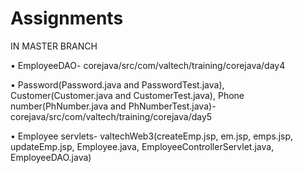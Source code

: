 # Assignments

IN MASTER BRANCH

•	EmployeeDAO- corejava/src/com/valtech/training/corejava/day4


•	Password(Password.java and PasswordTest.java), Customer(Customer.java and CustomerTest.java), Phone number(PhNumber.java and PhNumberTest.java)-corejava/src/com/valtech/training/corejava/day5


•	Employee servlets- valtechWeb3(createEmp.jsp, em.jsp, emps.jsp, updateEmp.jsp, Employee.java, EmployeeControllerServlet.java, EmployeeDAO.java)
